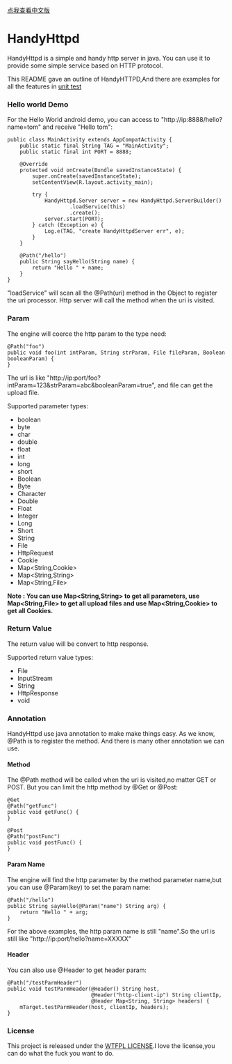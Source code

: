 [点我查看中文版](https://github.com/bluesky466/HandyHTTPD/blob/master/README.zh.md)

# HandyHttpd

HandyHttpd is a simple and handy http server in java. You can use it to provide some simple service based on HTTP protocol.

This README gave an outline of HandyHTTPD,And there are examples for all the features in [unit test](https://github.com/bluesky466/HandyHTTPD/blob/master/app/src/test/java/me/linjw/handyhttpd/samples/SimpleService.java)

### Hello world Demo


For the Hello World android demo, you can access to "http://ip:8888/hello?name=tom" and receive "Hello tom":

```
public class MainActivity extends AppCompatActivity {
    public static final String TAG = "MainActivity";
    public static final int PORT = 8888;

    @Override
    protected void onCreate(Bundle savedInstanceState) {
        super.onCreate(savedInstanceState);
        setContentView(R.layout.activity_main);

        try {
            HandyHttpd.Server server = new HandyHttpd.ServerBuilder()
                    .loadService(this)
                    .create();
            server.start(PORT);
        } catch (Exception e) {
            Log.e(TAG, "create HandyHttpdServer err", e);
        }
    }

    @Path("/hello")
    public String sayHello(String name) {
        return "Hello " + name;
    }
}
```

"loadService" will scan all the @Path(uri) method in the Object to register the uri processor. Http server will call the method when the uri is visited.


### Param

The engine will coerce the http param to the type need:

```
@Path("foo")
public void foo(int intParam, String strParam, File fileParam, Boolean booleanParam) {
}
```

The url is like "http://ip:port/foo?intParam=123&strParam=abc&booleanParam=true", and file can get the upload file.

Supported parameter types:

- boolean
- byte
- char
- double
- float
- int
- long
- short
- Boolean
- Byte
- Character
- Double
- Float
- Integer
- Long
- Short
- String
- File
- HttpRequest
- Cookie
- Map<String,Cookie>
- Map<String,String>
- Map<String,File>

__Note : You can use Map\<String,String\> to get all parameters, use Map\<String,File\> to get all upload files and use Map\<String,Cookie\> to get all Cookies.__

### Return Value

The return value will be convert to http response.

Supported return value types:

- File
- InputStream
- String
- HttpResponse
- void

### Annotation

HandyHttpd use java annotation to make make things easy. As we know, @Path is to register the method. And there is many other annotation we can use.

#### Method

The @Path method will be called when the uri is visited,no matter GET or POST. But you can limit the http method by @Get or @Post:

```
@Get
@Path("getFunc")
public void getFunc() {
}

@Post
@Path("postFunc")
public void postFunc() {
}
```

#### Param Name

The engine will find the http parameter by the method parameter name,but you can use @Param(key) to set the param name:

```
@Path("/hello")
public String sayHello(@Param("name") String arg) {
    return "Hello " + arg;
}
```

For the above examples, the http param name is still "name".So the url is still like
"http://ip:port/hello?name=XXXXX"

#### Header

You can also use @Header to get header param:

```
@Path("/testParmHeader")
public void testParmHeader(@Header() String host,
                           @Header("http-client-ip") String clientIp,
                           @Header Map<String, String> headers) {
    mTarget.testParmHeader(host, clientIp, headers);
}
```


### License

This project is released under the [WTFPL LICENSE](http://www.wtfpl.net/).I love the license,you can do what the fuck you want to do.
